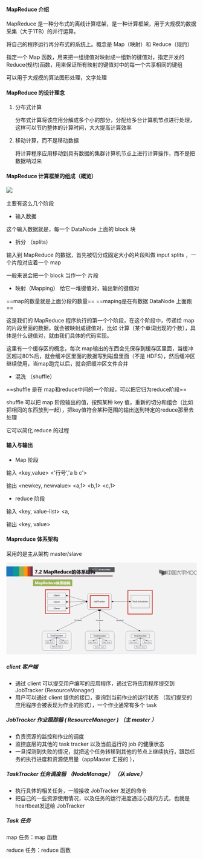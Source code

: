 #### MapReduce 介绍

MapReduce 是一种分布式的离线计算框架，是一种计算框架，用于大规模的数据采集（大于1TB）的并行运算。

将自己的程序运行再分布式的系统上。概念是 Map（映射）和 Reduce（规约）

指定一个 Map 函数，用来把一组键值对映射成一组新的键值对，指定并发的 Reduce(规约)函数，用来保证所有映射的键值对中的每一个共享相同的键组

可以用于大规模的算法图形处理，文字处理



#### MapReduce 的设计理念

1. 分布式计算

   分布式计算将该应用分解成多个小的部分，分配给多台计算机节点进行处理，这样可以节约整体的计算时间，大大提高计算效率

2. 移动计算，而不是移动数据

   将计算程序应用移动到具有数据的集群计算机节点上进行计算操作，而不是把数据呐过来



#### MapReduce 计算框架的组成（概览）

![](https://www.yiibai.com/uploads/allimg/201509/1-150913101012959.png)



主要有这么几个阶段

- 输入数据

这个输入数据就是，每一个 DataNode 上面的 block 块

- 拆分 （splits） 

输入到 MapReduce 的数据，首先被切分成固定大小的片段叫做 input splits ，一个片段对应着一个 map

一般来说会把一个 block 当作一个 片段

- 映射（Mapping） 给它一堆键值对，输出新的键值对

==map的数量就是上面分段的数量==   ==maping是在有数据 DataNode 上面跑==

这是我们的 MapReduce 程序执行的第一个个阶段，在这个阶段中，传递给 map 的片段里面的数据，就会被映射成键值对，比如 计算（某个单词出现的个数），具体是什么键值对，就由我们具体的代码实现。

这里有一个缓存区的概念，每次 map输出的东西会先保存到缓存区里面，当缓冲区超过80%后，就会缓冲区里面的数据写到磁盘里面（不是 HDFS），然后缓冲区继续使用，当map跑完以后，就会把缓冲区文件合并

- 混洗 （shuffle）

==shuffle 是在 map和reduce中间的一个阶段，可以把它归为reduce阶段==

shuffle 可以把 map 阶段输出的值，按照某种 key 值，重新的切分和组合（比如把相同的东西放到一起），把key值符合某种范围的输出送到特定的reduce那里去处理

它可以简化 reduce 的过程



#### 输入与输出

- Map 阶段

输入 <key,value>    <'行号','a b c'>

输出 <newkey, newvalue>   <a,1>  <b,1>  <c,1>

- reduce 阶段

输入 <key, value-list>   <a,

输出 <key, value>





#### Mapreduce 体系架构

采用的是主从架构 master/slave

![](图片资料/QQ截图20180715155810.png)



##### client 客户端

- 通过 client 可以提交用户编写的应用程序，通过它将应用程序提交到 JobTracker (ResourceManager)
- 用户可以通过 client 提供的接口，查询到当前作业的运行状态  （我们提交的应用程序会被表现为作业的形式），一个作业通常有多个 task

##### JobTracker 作业跟踪器 ( ResourceManager ) （主 master ）

- 负责资源的监控和作业的调度
- 监控底层的其他的 task tracker 以及当前运行的 job 的健康状态
- 一旦探测到失败的情况，就把这个任务转移到其他的节点上继续执行，跟踪任务的执行进度和资源使用量（appMaster 汇报的 ），

##### TaskTracker 任务调度器 （NodeManage） （从 slave）

- 执行具体的相关任务，一般接收 JobTracker 发送的命令
- 把自己的一些资源使用情况，以及任务的运行进度通过心跳的方式，也就是 heartbeat发送给 JobTracker

##### Task 任务

map 任务：map 函数

reduce 任务：reduce 函数